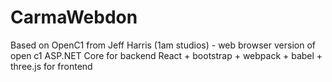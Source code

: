 # CarmaWebdon
Based on OpenC1 from Jeff Harris (1am studios) - web browser version of open c1
ASP.NET Core for backend
React + bootstrap + webpack + babel + three.js for frontend
